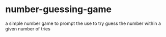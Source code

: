 # number-guessing-game
a simple number game to prompt the use to try guess the number within a given number of tries

